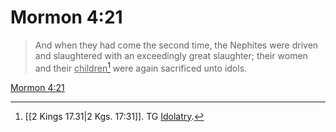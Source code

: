 # Mormon 4:21

> And when they had come the second time, the Nephites were driven and slaughtered with an exceedingly great slaughter; their women and their <u>children</u>[^a] were again sacrificed unto idols.

[Mormon 4:21](https://www.churchofjesuschrist.org/study/scriptures/bofm/morm/4?lang=eng&id=p21#p21)


[^a]: [[2 Kings 17.31|2 Kgs. 17:31]]. TG [Idolatry](https://www.churchofjesuschrist.org/study/scriptures/tg/idolatry?lang=eng).

